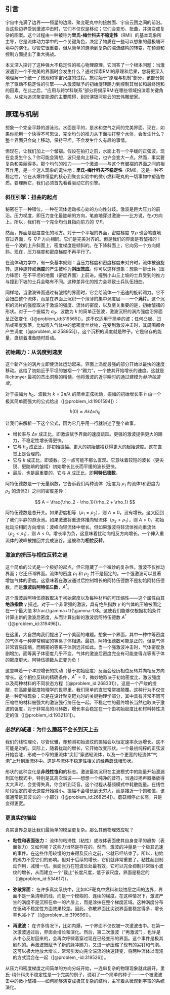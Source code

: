 ## 引言
宇宙中充满了边界——恒星的边缘、聚变靶丸中的接触面、宇宙云团之间的前沿。当这些边界受到激波冲击时，它们不仅仅是移动；它们会变形、扭曲，并演变成复杂的图案。这个过程由一种被称为**里氏-梅什科夫不稳定性**（RMI）的基本现象所主导，它是流体动力学中的一个关键角色，决定了物质在一些可以想象的最极端环境中的演化。尽管它很重要，但从简单的涟漪到复杂的湍流结构的转变，在预测和控制方面提出了重大挑战。

本文深入探讨了这种强大不稳定性的核心物理原理。它回答了一个根本问题：当激波遇到一个不完美的界面时会发生什么？通过探索RMI的原理和后果，您将更深入地理解一个统一了微观和宇宙尺度的过程。旅程始于“原理与机制”部分，该部分揭示了驱动不稳定性的引擎——从激波赋予的初始旋转踢力到控制其增长和最终饱和的因素。在此之后，“应用与跨学科联系”部分将揭示RMI在哪些领域扮演着关键角色，从成为追求聚变能源的主要障碍，到扮演银河星云的宏伟雕塑家。

## 原理与机制

想象一个完全平静的游泳池。水面是平的，是水和空气之间的完美界面。现在，如果你能用一个快得不可思议、完全均匀的推力从下面拍打整个水体，会发生什么？整个界面只会向上移动，保持平坦。不会发生什么有趣的事情。

但现在，让我们加上一个皱褶。假设在拍打之前，水面上有一个平缓的正弦波。现在会发生什么？你可能会猜想，波只是向上移动，也许会变大一点。然而，事实要复杂和美丽得多。那个均匀的推力——一个激波——与这个有皱褶的界面之间的相互作用，是一个迷人现象的诞生地：**里氏-梅什科夫不稳定性**（RMI)。这是一种不稳定性，它在从爆炸恒星的核心到聚变实验中的微小燃料靶丸的一切事物中塑造物质。要理解它，我们必须首先看看驱动它的引擎。

### 斜压引擎：扭曲的起点

秘密在于一种错位，一种在流体运动核心处的方向性分歧。激波是巨大压力的前沿。压力梯度，即压力变化最陡峭的方向，笔直地穿过激波——比方说，在$x$方向上。所以，我们有一个完全均匀且指向前方的 $\nabla P$。

然而，界面是密度变化的地方。对于一个平坦的界面，密度梯度 $\nabla \rho$ 也会笔直地穿过界面，与 $\nabla P$ 方向相同。它们是完美对齐的。但是我们的界面是有皱褶的！在一个波的上升斜面上，密度梯度是倾斜的。在下降斜面上，它向另一个方向倾斜。现在，压力梯度和密度梯度不再平行了。

在流体动力学中，有一条基本规则：当压力梯度和密度梯度未对齐时，流体被迫旋转。这种旋转或**涡度**的产生被称为**斜压效应**。你可以这样想象：想象一排士兵（压力锋面）在不平坦的地面（密度界面）上前进。撞到小山丘上坡的士兵受到的推力与撞到下坡的士兵会略有不同。这种差异化的推力会导致士兵队伍扭曲。

同样地，当激波锋面通过有皱褶的界面时，它会给流体一个迅速的旋转踢力。它不会扭曲整个流体，而是在界面上沉积一个薄薄的集中涡度层——一个**涡片**。这个沉积的涡片的强度取决于激波的强度、流体的密度，以及至关重要的是，初始皱褶的形状。对于一个振幅为 $a_0$、波数为 $k$ 的简单正弦波，激波沉积的涡片强度沿界面呈正弦变化（[@problem_id:319565]）。这不仅适用于简单的波；任何凸起、凹陷或密度涨落，比如嵌入气体中的低密度丝状物，在受到激波冲击时，其周围都会产生涡度（[@problem_id:258955]）。这个沉积的涡度就是种子。它是储存的能量，盘绕着准备随时启动。

### 初始踢力：从涡度到速度

这个新产生的涡片立即使流体运动起来。界面上涡度最强的部分开始以最快的速度移动。这给了初始近乎平坦的皱褶一个“踢力”，一个使其开始增长的速度。这就是 Richtmyer 最初的杰出洞察的精髓。他将激波的近乎瞬时的通过建模为*脉冲加速度*。

对于振幅为 $h_0$、波数为 $k=2\pi/\lambda$ 的简单正弦扰动，振幅的初始增长率 $\dot{h}$ 由一个极其简单而强大的公式给出（[@problem_id:1901594]）：

$$ \dot{h}(0) \approx A k \Delta v h_0 $$

让我们来解析一下这个公式，因为它几乎用一行就讲述了整个故事。
*   增长率与 $\Delta v$ 成正比，即激波赋予界面的速度跳跃。更强的激波提供更大的踢力，不稳定性增长得更快。
*   它与 $h_0$ 成正比，即初始振幅。更大的初始皱褶获得更大的起始速度。这在直觉上是合理的。
*   它与 $k$ 成正比，即波数。这一点可能不那么直观。它意味着较短的波长（更尖锐、更陡峭的皱褶）初始增长比长而平缓的波长更快。
*   最后，也是最重要的，它与 $A$ 成正比，即**阿特伍德数**。

阿特伍德数是一个无量纲数，它告诉我们两种流体（密度为 $\rho_1$ 的流体1和密度为 $\rho_2$ 的流体2）之间的密度差异：

$$ A = \frac{\rho_2 - \rho_1}{\rho_2 + \rho_1} $$

阿特伍德数是总开关。如果密度相等（$\rho_1 = \rho_2$），则 $A=0$，没有增长。这又回到了我们平静的游泳池。如果激波将重流体推向轻流体（$\rho_2 > \rho_1$），则 $A>0$，初始扰动沿相同方向增长：波峰向轻流体中增长。但如果激波将轻流体推向重流体（$\rho_2 < \rho_1$），则 $A<0$。增长率为负，这意味着扰动向相反方向增长。一个伸入重流体的波峰被推回并变成波谷。这被称为**相位反转**。

### 激波的挤压与相位反转之谜

这个简单的公式是一个极好的起点，但它隐藏了一个微妙的复杂性。激波不仅推动界面；它还*压缩*界面。流体的密度 $\rho_1$ 和 $\rho_2$ 并不是恒定的。一个强激波可以显著增加气体的密度。这意味着在激波通过后控制增长的阿特伍德数不是初始阿特伍德数，而是**激波后阿特伍드数**，$A^*$。

这个激波后阿特伍德数取决于初始密度以及每种材料的可压缩性——这个属性由其**绝热指数** $\gamma$ 描述。对于一个非常强的激波，具有绝热指数 $\gamma$ 的气体的压缩被固定在一个最大值 $\frac{\gamma+1}{\gamma-1}$。这使我们能够仅根据初始条件计算出新的激波后密度，从而计算出新的激波后阿特伍德数 $A^*$ （[@problem_id:319496]）。

在这里，大自然向我们提出了一个美丽的难题。想象一个界面，其中一种中等密度的气体与一种非常稠密的等离子体相遇。最初，阿特伍德数可能是正的。但是气体非常容易压缩，而稠密的等离子体则远非如此。当一个强激波冲击时，气体密度急剧增加，而等离子体密度几乎不变。气体的激波后密度完全有可能变得*比*等离子体的密度更大。阿特伍德数从正变为负！

这意味着一个*本应*增长的扰动（基于初始密度）反而会经历相位反转并向相反方向增长。这个相位反转的精确条件，$A^*=0$，微妙地取决于初始密度比、激波强度以及两种材料的不同状态方程（[@problem_id:268331]）。这是一个严峻的提醒，在高能量密度物理学的世界里，我们简单的直觉常常被颠覆。这种行为不仅仅是一种奇特现象；它是在设计聚变靶丸时的关键物理学部分，其中具有非常不同可压缩性的材料被强大的激波强行挤压在一起。不稳定性的最终增长当然也取决于激波的强度，对于非常高的马赫数，增长率会稳定在一个由初始密度比和材料特性决定的值（[@problem_id:1932131]）。

### 必然的减速：为什么蘑菇不会长到天上去

我们的线性理论，尽管优雅，却预测初始波纹的振幅会以恒定速率永远增长。这不可能是对的。实际上，随着扰动的增长，它开始改变形状。一个最初纯粹的正弦波开始变陡，形成一个窄的重流体“尖钉”穿透轻流体，以及一个更宽的轻流体“气泡”上升到重流体中。这是与流体不稳定性相关的经典蘑菇帽形状。

形状的这种变化是**非线性饱和**的标志。激波最初沉积在主波模式中的能量开始泄漏到其他模式中，特别是其高次谐波——想想一个纯净的音符，当通过扬声器播放得太大声时，会变得失真，你会听到泛音。这个过程从基频模式中耗散能量。在线性阶段恒定的增长速度开始减小。振幅不会增长到无穷大，而是接近一个饱和值，该值通常是其波长的一小部分（[@problem_id:268254]）。蘑菇帽停止长高，只是变得更宽。

### 更真实的描绘

真实世界总是比我们最简单的模型更复杂。那么其他物理效应呢？
- **粘性和表面张力：** 流体的粘滞性（粘性）或液体表面使其自身变平的趋势（表面张力）又如何呢？这些力当然是存在的。然而，激波的冲量是一个极其迅速的事件。在这些作用较慢的力来得及反应之前，它就已经结束了。所以，初始的踢力不受它们的影响。但对于后续的增长，它们就非常重要了。粘性起到制动作用，减慢一切。表面张力在短波长处最有效，它可以完全抑制非常微小波纹的增长，从而建立一个“截止”长度尺度，低于该尺度，界面是稳定的（[@problem_id:534617]）。

- **弥散界面：** 在许多真实系统中，比如ICF靶丸中燃料和烧蚀层之间的边界，界面不是一条清晰的线，而是一个模糊的、连续的梯度。在这种情况下，激波产生的涡度不是沉积在单一的片层上，而是涂抹在整个梯度区域。这种涡度分布在驱动不稳定性方面效果较差。因此，弥散界面比尖锐界面要稳定得多，增长率也减小了（[@problem_id:319696]）。

- **再激波：** 在许多情况下，比如内爆，一个界面不仅仅被一次激波击中。在第一次激波通过后，界面会增长和演化。然后，第二次激波（“再激波”），也许是从中心反射回来的，会再次呼啸着穿过现在已经变形的界面。这个事件是极其剧烈的。再激波既赋予了新的脉冲踢力，又进一步压缩了现有的尖钉和气泡。这可以极大地放大增长，常常引发向完全湍流的快速转变，将两种流体以混沌的方式混合在一起（[@problem_-id:319526]）。

从压力和密度梯度之间简单的方向分歧开始，一连串复杂的物理现象就此展开。里氏-梅什科夫不稳定性是一个完美的例子，说明了一个简单的种子——一个被激波击中的微小皱褶——如何能够演变成极其复杂的结构，主宰着从微观到宇宙的系统演化。

